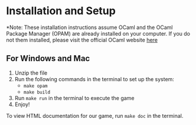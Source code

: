 # Installation and Setup
*Note: These installation instructions assume OCaml and the OCaml Package Manager (OPAM) are already installed
on your computer. If you do not them installed, please visit the official OCaml website [here](https://ocaml.org/install)

## For Windows and Mac
1. Unzip the file
2. Run the following commands in the terminal to set up the system:
   - ```make opam```
   - ```make build```
3. Run ```make run``` in the terminal to execute the game
4. Enjoy!

To view HTML documentation for our game, run ```make doc``` in the terminal.

